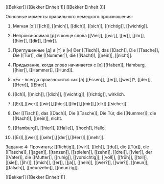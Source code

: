 [[Bekker]]
[[Bekker Einheit 1]]
[[Bekker Einheit 3]]


Основные моменты правильного немецкого произношения:
1. Мягкая [х’]
    [[Ich]], [[mich]], [[dich]], [[sich]], [[richtig]], [[wichtig]].
2. Непроизносимая [р] в конце слова
    [[Vier]], [[wir]], [[er]], [[ihr]], [[hier]], [[dir]], [[mir]].
3. Приглушенные [д] и [т] и [н]
    Der [[Tisch]], das [[Dach]], Die [[Tasche]], Die [[Tür]],
    die [[Nummer]], die [[Nacht]], [[nein]], [[nicht]].
    
4. Придыхание, когда слово начинается с [х]
    [[Haben]], Hamburg, [[hier]], [[Hammer]], [[Hund]].
5. «Е» - всегда произносится как [э]
    [[Essen]], [[er]], [[wer]]?, [[der]], [[Herr]], [[Ehre]].


1. [[Ich]], [[mich]], [[dich]], [[wichtig]], [[richtig]], wirklich.
2. [[Er]],[[wer]],[[wir]],[[hier]],[[ihr]],[[mir]],[[dir]],[[sicher]].
3. Der [[Tisch]], das [[Dach]], Die [[Tasche]], Die Tür, die [[Nummer]], die [[Nacht]], [[nein]], nicht.
4. [[Hamburg]], [[hier]], [[Halle]], [[hoch]], Hallo.
5. [[Er]],[[wer]],[[sehr]],[[der]],[[Herr]],[[mehr]].

Задание 4: Прочитать:
[[Richtig]], [[wir]], [[ich]], [[du]], die [[Tür]], die [[Tasche]], [[jagen]], [[tanzen]], [[spielen]], [[zehn]], [[drei]], [[vier]], der [[Vater]], die [[Mutter]], [[ruhig]], [[vorsichtig]], [[voll]], [[früh]], [[toll]], [[sie]], [[ihr]], [[mich]], [[er]], [[ja]], [[nein]], [[wer?]], [[wie?]], [[neun]], [[falsch]], [[neunzehn]], [[neunzig]].



[[Bekker]] [[Bekker Einheit 1]]